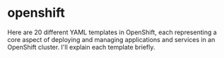 # openshift
Here are 20 different YAML templates in OpenShift, each representing a core aspect of deploying and managing applications and services in an OpenShift cluster. I'll explain each template briefly.
